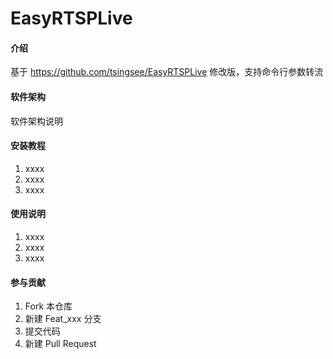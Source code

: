 # EasyRTSPLive

#### 介绍
基于 https://github.com/tsingsee/EasyRTSPLive 修改版，支持命令行参数转流

#### 软件架构
软件架构说明


#### 安装教程

1. xxxx
2. xxxx
3. xxxx

#### 使用说明

1. xxxx
2. xxxx
3. xxxx

#### 参与贡献

1. Fork 本仓库
2. 新建 Feat_xxx 分支
3. 提交代码
4. 新建 Pull Request